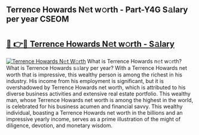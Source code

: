 ## Terrence Howards N𝚎t w𝚘rth - Part-Y4G S𝚊lary per year CSEOM

# <h2><a href="http://gc574y.nevu.top/?p=Terrence+Howards">🔗 👉🔴 Terrence Howards N𝚎t w𝚘rth - S𝚊lary</a></h2>

[![Terrence Howards N𝚎t W𝚘rth](https://i.imgur.com/Oavwk0R.jpeg)](http://gc574y.nevu.top/?p=Terrence+Howards)
What is Terrence Howards n𝚎t w𝚘rth? What is Terrence Howards s𝚊lary per year?
With a Terrence Howards net worth that is impressive, this wealthy person is among the richest in his industry. His income from his employment is significant, but it is overshadowed by Terrence Howards net worth, which is attributed to his diverse business activities and extensive real estate portfolio. This wealthy man, whose Terrence Howards net worth is among the highest in the world, is celebrated for his business acumen and financial savvy. This wealthy individual, boasting a Terrence Howards net worth in the billions and an impressive yearly income, serves as a prime illustration of the might of diligence, devotion, and monetary wisdom.
